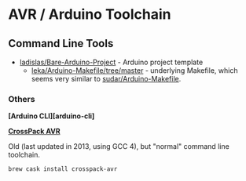 # AVR / Arduino Toolchain

## Command Line Tools

* [ladislas/Bare-Arduino-Project](https://github.com/ladislas/Bare-Arduino-Project) - Arduino project template
   - [leka/Arduino-Makefile/tree/master](https://github.com/leka/Arduino-Makefile/tree/master) - underlying Makefile, which seems very similar to [sudar/Arduino-Makefile](https://github.com/sudar/Arduino-Makefile).
   
### Others

**[Arduino CLI][arduino-cli]**

[arduion-cli]: <>

**[CrossPack AVR][crosspack]**

Old (last updated in 2013, using GCC 4), but "normal" command line toolchain.

```brew cask install crosspack-avr```

[crosspack]: <>
